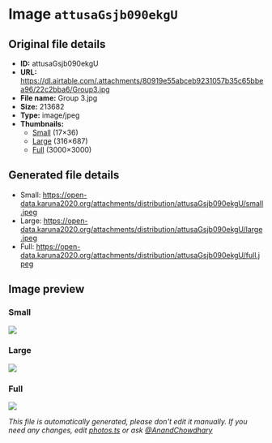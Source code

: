 # Image `attusaGsjb090ekgU`

## Original file details

- **ID:** attusaGsjb090ekgU
- **URL:** https://dl.airtable.com/.attachments/80919e55abceb9231057b35c65bbea96/22c2bba6/Group3.jpg
- **File name:** Group 3.jpg
- **Size:** 213682
- **Type:** image/jpeg
- **Thumbnails:**
  - [Small](https://dl.airtable.com/.attachmentThumbnails/f944e025b6df7ae5180d9a58d8070cbb/87df38f2) (17×36)
  - [Large](https://dl.airtable.com/.attachmentThumbnails/92a16271fa0a2cc6046e751bf7064296/e4b1b2bd) (316×687)
  - [Full](https://dl.airtable.com/.attachmentThumbnails/97317fab59b45d2584165dd5f2c23276/83fd0685) (3000×3000)

## Generated file details

- Small: https://open-data.karuna2020.org/attachments/distribution/attusaGsjb090ekgU/small.jpeg
- Large: https://open-data.karuna2020.org/attachments/distribution/attusaGsjb090ekgU/large.jpeg
- Full: https://open-data.karuna2020.org/attachments/distribution/attusaGsjb090ekgU/full.jpeg

## Image preview

### Small

![](https://open-data.karuna2020.org/attachments/distribution/attusaGsjb090ekgU/small.jpeg)

### Large

![](https://open-data.karuna2020.org/attachments/distribution/attusaGsjb090ekgU/large.jpeg)

### Full

![](https://open-data.karuna2020.org/attachments/distribution/attusaGsjb090ekgU/full.jpeg)

_This file is automatically generated, please don't edit it manually. If you need any changes, edit [photos.ts](/photos.ts) or ask [@AnandChowdhary](https://github.com/AnandChowdhary)_

